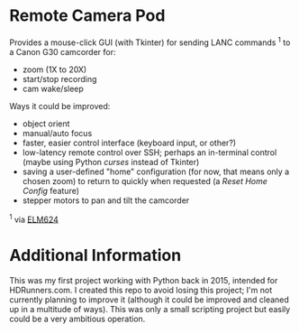  # Remote Camera Pod
 
 
Provides a mouse-click GUI (with Tkinter) for sending LANC commands <sup>1</sup> to a Canon G30 camcorder for:
- zoom (1X to 20X)
- start/stop recording
- cam wake/sleep

 Ways it could be improved:
 * object orient
 * manual/auto focus
 * faster, easier control interface (keyboard input, or other?)
 * low-latency remote control over SSH; perhaps an in-terminal control (maybe using Python *curses* instead of Tkinter)
 * saving a user-defined "home" configuration (for now, that means only a chosen zoom) to return to quickly when requested (a *Reset Home Config* feature)
 * stepper motors to pan and tilt the camcorder
 
 <sup>1</sup> via [ELM624](http://www.appliedlogiceng.com/index_files/Page1389.htm)


# Additional Information

This was my first project working with Python back in 2015, intended for HDRunners.com. 
I created this repo to avoid losing this project; I'm not currently planning to improve it (although it could be improved and cleaned up in a multitude of ways). This was only a small scripting project but easily could be a very ambitious operation.
